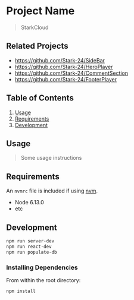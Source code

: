# Project Name

> StarkCloud

## Related Projects

  - https://github.com/Stark-24/SideBar
  - https://github.com/Stark-24/HeroPlayer 
  - https://github.com/Stark-24/CommentSection 
  - https://github.com/Stark-24/FooterPlayer

## Table of Contents

1. [Usage](#Usage)
1. [Requirements](#requirements)
1. [Development](#development)

## Usage

> Some usage instructions

## Requirements

An `nvmrc` file is included if using [nvm](https://github.com/creationix/nvm).

- Node 6.13.0
- etc

## Development

```sh
npm run server-dev
npm run react-dev
npm run populate-db
```

### Installing Dependencies

From within the root directory:

```sh
npm install
```

